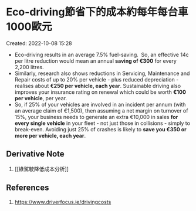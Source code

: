 # Eco-driving節省下的成本約每年每台車1000歐元
Created: 2022-10-08 15:28

- Eco-driving results in an average 7.5% fuel-saving.  So, an effective 14c per litre reduction would mean an annual **saving of €300** for every 2,200 litres.
- Similarly, research also shows reductions in Servicing, Maintenance and Repair costs of up to 20% per vehicle - plus reduced depreciation - realises about **€250 per vehicle, each year**. Sustainable driving also improves your insurance rating on renewal which could be worth **€100 per vehicle**, per year.
- So, if 25% of your vehicles are involved in an incident per annum (with an average claim of €1,500), then assuming a net margin on turnover of 15%, your business needs to generate an extra €10,000 in sales **for every single vehicle** in your fleet - not just those in collisions - simply to break-even.
	Avoiding just 25% of crashes is likely to **save you €350 or more per vehicle, each year**.

## Derivative Note
1. [[綠駕駛降低成本分析]]

## References
1. https://www.driverfocus.ie/drivingcosts